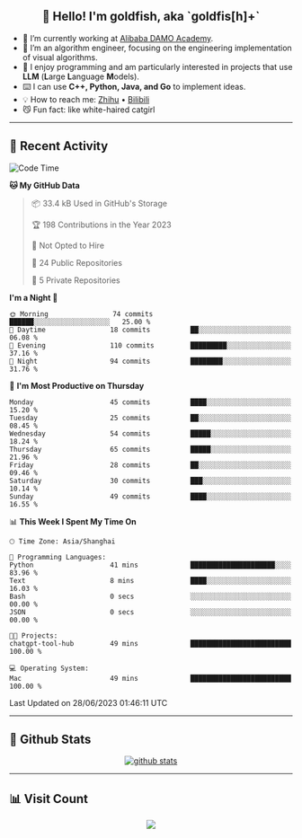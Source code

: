 
<h2 align="center">👋 Hello! I'm goldfish, aka `goldfis[h]+`</h2>

- 📍 I’m currently working at [Alibaba DAMO Academy](https://damo.alibaba.com/).  
- 🌱 I’m an algorithm engineer, focusing on the engineering implementation of visual algorithms.  
- 💬 I enjoy programming and am particularly interested in projects that use **LLM** (**L**arge **L**anguage **M**odels).   
- ⌨️ I can use **C++, Python, Java, and Go** to implement ideas.  
- 💡 How to reach me: [Zhihu](https://www.zhihu.com/people/goldfishh) • [Bilibili](https://space.bilibili.com/11349246)  
- 😼 Fun fact: like white-haired catgirl  

-------

## 🔧 Recent Activity

<!--START_SECTION:waka-->
![Code Time](http://img.shields.io/badge/Code%20Time-7%20hrs%207%20mins-blue)

**🐱 My GitHub Data** 

> 📦 33.4 kB Used in GitHub's Storage 
 > 
> 🏆 198 Contributions in the Year 2023
 > 
> 🚫 Not Opted to Hire
 > 
> 📜 24 Public Repositories 
 > 
> 🔑 5 Private Repositories 
 > 
**I'm a Night 🦉** 

```text
🌞 Morning                74 commits          ██████░░░░░░░░░░░░░░░░░░░   25.00 % 
🌆 Daytime                18 commits          ██░░░░░░░░░░░░░░░░░░░░░░░   06.08 % 
🌃 Evening                110 commits         █████████░░░░░░░░░░░░░░░░   37.16 % 
🌙 Night                  94 commits          ████████░░░░░░░░░░░░░░░░░   31.76 % 
```
📅 **I'm Most Productive on Thursday** 

```text
Monday                   45 commits          ████░░░░░░░░░░░░░░░░░░░░░   15.20 % 
Tuesday                  25 commits          ██░░░░░░░░░░░░░░░░░░░░░░░   08.45 % 
Wednesday                54 commits          █████░░░░░░░░░░░░░░░░░░░░   18.24 % 
Thursday                 65 commits          █████░░░░░░░░░░░░░░░░░░░░   21.96 % 
Friday                   28 commits          ██░░░░░░░░░░░░░░░░░░░░░░░   09.46 % 
Saturday                 30 commits          ███░░░░░░░░░░░░░░░░░░░░░░   10.14 % 
Sunday                   49 commits          ████░░░░░░░░░░░░░░░░░░░░░   16.55 % 
```


📊 **This Week I Spent My Time On** 

```text
🕑︎ Time Zone: Asia/Shanghai

💬 Programming Languages: 
Python                   41 mins             █████████████████████░░░░   83.96 % 
Text                     8 mins              ████░░░░░░░░░░░░░░░░░░░░░   16.03 % 
Bash                     0 secs              ░░░░░░░░░░░░░░░░░░░░░░░░░   00.00 % 
JSON                     0 secs              ░░░░░░░░░░░░░░░░░░░░░░░░░   00.00 % 

🐱‍💻 Projects: 
chatgpt-tool-hub         49 mins             █████████████████████████   100.00 % 

💻 Operating System: 
Mac                      49 mins             █████████████████████████   100.00 % 
```


 Last Updated on 28/06/2023 01:46:11 UTC
<!--END_SECTION:waka-->

-------

## 📆 Github Stats

<p align="center">
    <a href="https://github.com/anuraghazra/github-readme-stats">
      <img src="https://github-readme-stats.vercel.app/api?username=goldfishh&show_icons=true&theme=dracula" alt="github stats" />
    </a>
</p>

-------

## 📊 Visit Count

<p align="center">
  <a href="https://count.getloli.com/"><img src="https://count.getloli.com/get/@:goldfishh?theme=rule34"></a>
</p>
